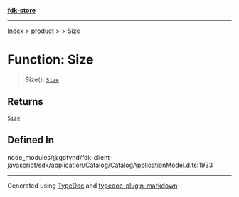 [**fdk-store**](../../../README.md)
***

[Index](../../../API.md) > [product](../../README.md) > [<internal>](../README.md) > Size

# Function: Size

> **Size**(): [`Size`](../type-aliases/type-alias.Size.md)

## Returns

[`Size`](../type-aliases/type-alias.Size.md)

## Defined In

node\_modules/@gofynd/fdk-client-javascript/sdk/application/Catalog/CatalogApplicationModel.d.ts:1933

***
Generated using [TypeDoc](https://typedoc.org/) and [typedoc-plugin-markdown](https://www.npmjs.com/package/typedoc-plugin-markdown)
